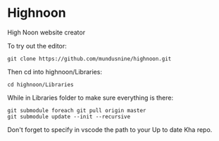 # Highnoon
High Noon website creator

To try out the editor:

`git clone https://github.com/mundusnine/highnoon.git`


Then cd into highnoon/Libraries:

`cd highnoon/Libraries`

While in Libraries folder to make sure everything is there:
```
git submodule foreach git pull origin master
git submodule update --init --recursive

```

Don't forget to specify in vscode the path to your Up to date Kha repo.
